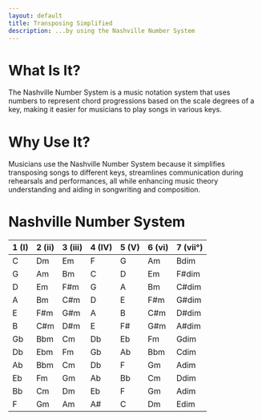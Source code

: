 ```yaml
---
layout: default
title: Transposing Simplified
description: ...by using the Nashville Number System
---
```


# What Is It?
The Nashville Number System is a music notation system that uses numbers to represent chord progressions based on the scale degrees of a key, making it easier for musicians to play songs in various keys.

# Why Use It?
Musicians use the Nashville Number System because it simplifies transposing songs to different keys, streamlines communication during rehearsals and performances, all while enhancing music theory understanding and aiding in songwriting and composition.

# Nashville Number System
| 1 (I) | 2 (ii) | 3 (iii) | 4 (IV) | 5 (V) | 6 (vi) | 7 (vii°)|
|---|---|---|---|---|---|---
| C | Dm | Em | F | G | Am | Bdim |
| G | Am | Bm | C | D | Em | F#dim |
| D | Em | F#m | G | A | Bm | C#dim | 
| A | Bm | C#m | D | E | F#m | G#dim | 
| E | F#m | G#m | A | B | C#m | D#dim |
| B | C#m | D#m | E | F# | G#m | A#dim |
| Gb | Bbm | Cm | Db | Eb | Fm | Gdim | 
| Db | Ebm | Fm | Gb | Ab | Bbm | Cdim |
| Ab | Bbm | Cm | Db | F | Gm | Adim | 
| Eb | Fm | Gm | Ab | Bb | Cm | Ddim |
| Bb | Cm | Dm | Eb | F | Gm | Adim |
| F | Gm | Am | A# | C | Dm | Edim | 

